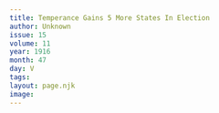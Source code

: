 ```yaml
---
title: Temperance Gains 5 More States In Election
author: Unknown
issue: 15
volume: 11
year: 1916
month: 47
day: V
tags:
layout: page.njk
image:
---
```





